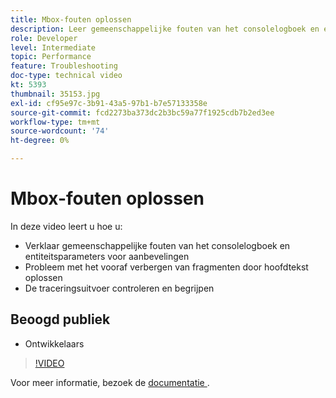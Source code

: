 ```yaml
---
title: Mbox-fouten oplossen
description: Leer gemeenschappelijke fouten van het consolelogboek en entiteitsparameters voor aanbevelingen. Leer hoe u problemen kunt oplossen met de hoofdtekst die het codefragmentprobleem voorverbergt en hoe u de traceringsuitvoer kunt inspecteren en begrijpen.
role: Developer
level: Intermediate
topic: Performance
feature: Troubleshooting
doc-type: technical video
kt: 5393
thumbnail: 35153.jpg
exl-id: cf95e97c-3b91-43a5-97b1-b7e57133358e
source-git-commit: fcd2273ba373dc2b3bc59a77f1925cdb7b2ed3ee
workflow-type: tm+mt
source-wordcount: '74'
ht-degree: 0%

---
```


# Mbox-fouten oplossen

In deze video leert u hoe u:

* Verklaar gemeenschappelijke fouten van het consolelogboek en entiteitsparameters voor aanbevelingen
* Probleem met het vooraf verbergen van fragmenten door hoofdtekst oplossen
* De traceringsuitvoer controleren en begrijpen

## Beoogd publiek

* Ontwikkelaars

>[!VIDEO](https://video.tv.adobe.com/v/35153/?quality=12)

Voor meer informatie, bezoek de [ documentatie ](https://experienceleague.adobe.com/docs/target/using/troubleshoot/troubleshooting-target.html?lang=en).
